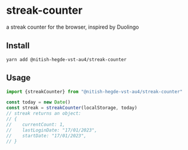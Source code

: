 # streak-counter
a streak counter for the browser, inspired by Duolingo

## Install

```shell
yarn add @nitish-hegde-vst-au4/streak-counter
```

## Usage

```javascript
import {streakCounter} from "@nitish-hegde-vst-au4/streak-counter"

const today = new Date()
const streak = streakCounter(localStorage, today)
// streak returns an object:
// {
//    currentCount: 1,
//    lastLoginDate: "17/01/2023",
//    startDate: "17/01/2023",
// }
```
